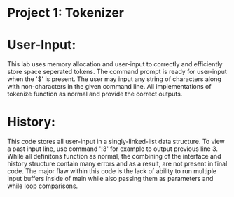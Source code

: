 Project 1: Tokenizer
====================
# User-Input:

This lab uses memory allocation and user-input to correctly and efficiently store space seperated tokens.
The command prompt is ready for user-input when the '$' is present.
The user may input any string of characters along with non-characters in the given command line.
All implementations of tokenize function as normal and provide the correct outputs.

# History:

This code stores all user-input in a singly-linked-list data structure.
To view a past input line, use command '!3' for example to output previous line 3.
While all definitons function as normal, the combining of the interface and history structure contain many
errors and as a result, are not present in final code. The major flaw within this code is the lack of ability to
run multiple input buffers inside of main while also passing them as parameters and while loop comparisons.
